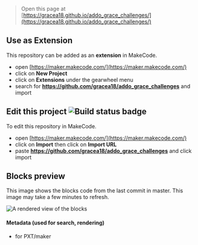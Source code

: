 
> Open this page at [https://gracea18.github.io/addo_grace_challenges/](https://gracea18.github.io/addo_grace_challenges/)

## Use as Extension

This repository can be added as an **extension** in MakeCode.

* open [https://maker.makecode.com/](https://maker.makecode.com/)
* click on **New Project**
* click on **Extensions** under the gearwheel menu
* search for **https://github.com/gracea18/addo_grace_challenges** and import

## Edit this project ![Build status badge](https://github.com/gracea18/addo_grace_challenges/workflows/MakeCode/badge.svg)

To edit this repository in MakeCode.

* open [https://maker.makecode.com/](https://maker.makecode.com/)
* click on **Import** then click on **Import URL**
* paste **https://github.com/gracea18/addo_grace_challenges** and click import

## Blocks preview

This image shows the blocks code from the last commit in master.
This image may take a few minutes to refresh.

![A rendered view of the blocks](https://github.com/gracea18/addo_grace_challenges/raw/master/.github/makecode/blocks.png)

#### Metadata (used for search, rendering)

* for PXT/maker
<script src="https://makecode.com/gh-pages-embed.js"></script><script>makeCodeRender("{{ site.makecode.home_url }}", "{{ site.github.owner_name }}/{{ site.github.repository_name }}");</script>
